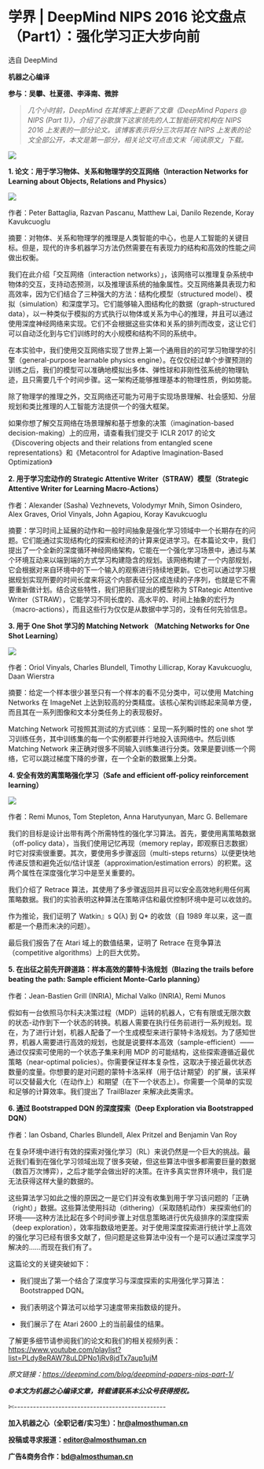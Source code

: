 # 学界 | DeepMind NIPS 2016 论文盘点（Part1）：强化学习正大步向前

选自 DeepMind

**机器之心编译**

**参与：吴攀、杜夏德、李泽南、微胖**

> *几个小时前，DeepMind 在其博客上更新了文章《DeepMind Papers @ NIPS (Part 1)》，介绍了谷歌旗下这家领先的人工智能研究机构在 NIPS 2016 上发表的一部分论文。该博客表示将分三次将其在 NIPS 上发表的论文全部公开，本文是第一部分，相关论文可点击文末「阅读原文」下载。*

![](img/d8228e814744678171e38cf0fe443442.jpg) 

**1\. 论文：用于学习物体、关系和物理学的交互网络（Interaction Networks for Learning about Objects, Relations and Physics）**

**![](img/521465d92c0735f6eeb5cf3381977d99.jpg)** 

作者：Peter Battaglia, Razvan Pascanu, Matthew Lai, Danilo Rezende, Koray Kavukcuoglu

摘要：对物体、关系和物理学的推理是人类智能的中心，也是人工智能的关键目标。但是，现代的许多机器学习方法仍然需要在有表现力的结构和高效的性能之间做出权衡。

我们在此介绍「交互网络（interaction networks）」，该网络可以推理复杂系统中物体的交互，支持动态预测，以及推理该系统的抽象属性。交互网络兼具表现力和高效率，因为它们结合了三种强大的方法：结构化模型（structured model）、模拟（simulation）和深度学习。它们能够输入图结构化的数据（graph-structured data），以一种类似于模拟的方式执行以物体或关系为中心的推理，并且可以通过使用深度神经网络来实现。它们不会根据这些实体和关系的排列而改变，这让它们可以自动泛化到与它们训练时的大小规模和结构不同的系统中。

在本实验中，我们使用交互网络实现了世界上第一个通用目的的可学习物理学的引擎（general-purpose learnable physics engine）。在仅仅经过单个步骤预测的训练之后，我们的模型可以准确地模拟出多体、弹性球和非刚性弦系统的物理轨迹，且只需要几千个时间步骤。这一架构还能够推理基本的物理性质，例如势能。

除了物理学的推理之外，交互网络还可能为可用于实现场景理解、社会感知、分层规划和类比推理的人工智能方法提供一个的强大框架。

如果你想了解交互网络在场景理解和基于想象的决策（imagination-based decision-making）上的应用，请查看我们提交于 ICLR 2017 的论文《Discovering objects and their relations from entangled scene representations》和《Metacontrol for Adaptive Imagination-Based Optimization》

**2\. 用于学习宏动作的 Strategic Attentive Writer（STRAW）模型（Strategic Attentive Writer for Learning Macro-Actions）**

作者：Alexander (Sasha) Vezhnevets, Volodymyr Mnih, Simon Osindero, Alex Graves, Oriol Vinyals, John Agapiou, Koray Kavukcuoglu

摘要：学习时间上延展的动作和一般时间抽象是强化学习领域中一个长期存在的问题。它们能通过实现结构化的探索和经济的计算来促进学习。在本篇论文中，我们提出了一个全新的深度循环神经网络架构，它能在一个强化学习场景中，通过与某个环境互动来以端到端的方式学习构建隐含的规划。该网络构建了一个内部规划，它会根据对来自环境中的下一个输入的观察进行持续地更新。它也可以通过学习根据规划实现所要的时间长度来将这个内部表征分区成连续的子序列，也就是它不需要重新做计划。结合这些特性，我们把我们提出的模型称为 STRategic Attentive Writer（STRAW），它能学习不同长度的、高水平的、时间上抽象的宏行为（macro-actions），而且这些行为仅仅是从数据中学习的，没有任何先验信息。

**3\. 用于 One Shot 学习的 Matching Network （Matching Networks for One Shot Learning）**

![](img/cc1d686dd2a7ebacf92c728d8559bc42.jpg) 

作者：Oriol Vinyals, Charles Blundell, Timothy Lillicrap, Koray Kavukcuoglu, Daan Wierstra

摘要：给定一个样本很少甚至只有一个样本的看不见分类中，可以使用 Matching Networks 在 ImageNet 上达到较高的分类精度。该核心架构训练起来简单方便，而且其在一系列图像和文本分类任务上的表现极好。

Matching Network 可按照其测试的方式训练：呈现一系列瞬时性的 one shot 学习训练任务，其中训练集的每一个实例都要并行地投入该网络中。然后训练 Matching Network 来正确对很多不同输入训练集进行分类。效果是要训练一个网络，它可以跳过梯度下降的步骤，在一个全新的数据集上分类。

**4\. 安全有效的离策略强化学习（Safe and efficient off-policy reinforcement learning）**

![](img/1632c7a57b515f578ecd462fb8436598.jpg)

作者：Remi Munos, Tom Stepleton, Anna Harutyunyan, Marc G. Bellemare

我们的目标是设计出带有两个所需特性的强化学习算法。首先，要使用离策略数据（off-policy data），当我们使用记忆再现（memory replay，即观察日志数据）时它对探索很重要。其次，要使用多步骤返回（multi-steps returns）以便更快地传递反馈和避免近似/估计误差（approximation/estimation errors）的积累。这两个属性在深度强化学习中是至关重要的。

我们介绍了 Retrace 算法，其使用了多步骤返回并且可以安全高效地利用任何离策略数据。我们的实验表明这种算法在策略评估和最优控制环境中是可以收敛的。

作为推论，我们证明了 Watkin』s Q(λ) 到 Q* 的收敛（自 1989 年以来，这一直都是一个悬而未决的问题）。

最后我们报告了在 Atari 域上的数值结果，证明了 Retrace 在竞争算法（competitive algorithms）上的巨大优势。

**5\. 在出征之前先开辟道路：样本高效的蒙特卡洛规划（Blazing the trails before beating the path: Sample efficient Monte-Carlo planning）**

作者：Jean-Bastien Grill (INRIA), Michal Valko (INRIA), Remi Munos

假如有一台依照马尔科夫决策过程（MDP）运转的机器人，它有有限或无限次数的状态-动作到下一个状态的转换。机器人需要在执行任务前进行一系列规划。现在，为了进行计划，机器人配备了一个生成模型来进行蒙特卡洛规划。为了感知世界，机器人需要进行高效的规划，也就是说要样本高效（sample-efficient）——通过仅探索可使用的一个状态子集来利用 MDP 的可能结构，这些探索遵循近最优策略（near-optimal policies）。你需要保证样本复杂性，这取决于接近最优状态数量的度量。你想要的是对问题的蒙特卡洛采样（用于估计期望）的扩展，该采样可以交替最大化（在动作上）和期望（在下一个状态上）。你需要一个简单的实现和足够的计算效率。我们提出了 TrailBlazer 来解决此类需求。

**6\. 通过 Bootstrapped DQN 的深度探索（Deep Exploration via Bootstrapped DQN）**

作者：Ian Osband, Charles Blundell, Alex Pritzel and Benjamin Van Roy

在复杂环境中进行有效的探索对强化学习（RL）来说仍然是一个巨大的挑战。最近我们看到在强化学习领域出现了很多突破，但这些算法中很多都需要巨量的数据（数百万次博弈），之后才能学会做出好的决策。在许多真实世界环境中，我们是无法获得这样大量的数据的。

这些算法学习如此之慢的原因之一是它们并没有收集到用于学习该问题的「正确（right）」数据。这些算法使用抖动（dithering）（采取随机动作）来探索他们的环境——这种方法比起在多个时间步骤上对信息策略进行优先级排序的深度探索（deep exploration），效率指数级地更差。对于使用深度探索进行统计学上高效的强化学习已经有很多文献了，但问题是这些算法中没有一个是可以通过深度学习解决的……而现在我们有了。

这篇论文的关键突破如下：

*   我们提出了第一个结合了深度学习与深度探索的实用强化学习算法：Bootstrapped DQN。

*   我们表明这个算法可以给学习速度带来指数级的提升。

*   我们展示了在 Atari 2600 上的当前最佳的结果。

了解更多细节请参阅我们的论文和我们的相关视频列表：https://www.youtube.com/playlist?list=PLdy8eRAW78uLDPNo1jRv8jdTx7aup1ujM

*原文链接：https://deepmind.com/blog/deepmind-papers-nips-part-1/*

******©本文为机器之心编译文章，***转载请联系本公众号获得授权******。***

✄------------------------------------------------

**加入机器之心（全职记者/实习生）：hr@almosthuman.cn**

**投稿或寻求报道：editor@almosthuman.cn**

**广告&商务合作：bd@almosthuman.cn**